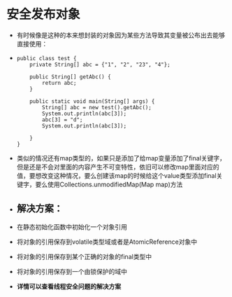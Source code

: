 # 安全发布对象

* 有时候像是这种的本来想封装的对象因为某些方法导致其变量被公布出去能够直接使用：

* ```
  public class test {
      private String[] abc = {"1", "2", "23", "4"};

      public String[] getAbc() {
          return abc;
      }

      public static void main(String[] args) {
          String[] abc = new test().getAbc();
          System.out.println(abc[3]);
          abc[3] = "d";
          System.out.println(abc[3]);

      }
  }
  ```
* 类似的情况还有map类型的，如果只是添加了给map变量添加了final关键字，但是还是不会对里面的内容产生不可变特性，依旧可以修改map里面对应的值，要想改变这种情况，要么创建该map的时候给这个value类型添加final关键字，要么使用Collections.unmodifiedMap\(Map map\)方法

* ## 解决方案：
* 在静态初始化函数中初始化一个对象引用

* 将对象的引用保存到volatile类型域或者是AtomicReference对象中

* 将对象的引用保存到某个正确的对象的final类型中

* 将对象的引用保存到一个由锁保护的域中

* **详情可以查看线程安全问题的解决方案**



